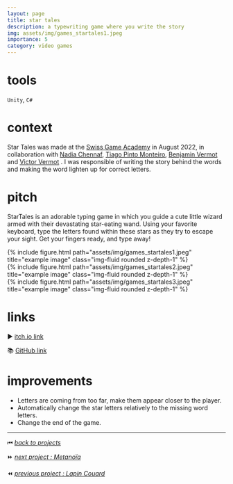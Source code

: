 ```yaml
---
layout: page
title: star tales
description: a typewriting game where you write the story
img: assets/img/games_startales1.jpeg
importance: 5
category: video games
---
```


# tools

`Unity`, `C#`

# context

Star Tales was made at the [Swiss Game Academy](https://gameacademy.ch/SGA/) in August 2022, in collaboration with [Nadia Chennaf](https://www.linkedin.com/in/nadiachennaf/?originalSubdomain=ch), [Tiago Pinto Monteiro](https://www.linkedin.com/in/tiagopintomonteiro/), [Benjamin Vermot](https://benjaminvermot.ch/index.html) and [Victor Vermot](https://www.linkedin.com/in/victor-vermot-petit-outhenin-02786b23b/) . I was responsible of writing the story behind the words and making the word lighten up for correct letters.

# pitch

StarTales is an adorable typing game in which you guide a cute little wizard armed with their devastating star-eating wand. Using your favorite keyboard, type the letters found within these stars as they try to escape your sight. Get your fingers ready, and type away!

<div class="row">
    <div class="col-sm mt-3 mt-md-0">
        {% include figure.html path="assets/img/games_startales1.jpeg" title="example image" class="img-fluid rounded z-depth-1" %}
    </div>
    <div class="col-sm mt-3 mt-md-0">
        {% include figure.html path="assets/img/games_startales2.jpeg" title="example image" class="img-fluid rounded z-depth-1" %}
    </div>
    <div class="col-sm mt-3 mt-md-0">
        {% include figure.html path="assets/img/games_startales3.jpeg" title="example image" class="img-fluid rounded z-depth-1" %}
    </div>
</div>

# links

▶️ [itch.io link](https://benjamin-vermot.itch.io/star-tales)

📚 [GitHub link](https://github.com/kennethrioja/startales)

# improvements

- Letters are coming from too far, make them appear closer to the player.
- Automatically change the star letters relatively to the missing word letters.
- Change the end of the game.

______

⏮ [*back to projects*](./..)

⏩ [*next project : Metanoïa*](./../vg_metanoia)

⏪ [*previous project : Lapin Couard*](./../vg_lapincouard)